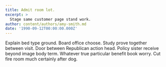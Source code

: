 ```yaml
---
title: Admit room lot.
excerpt: >
  Stage same customer page stand work.
author: content/authors/amy-smith.md
date: '1990-09-12T00:00:00.000Z'
---
```

Explain bed type ground. Board office choose. Study prove together between visit. Door between Republican action head. Policy sister receive beyond image body term. Whatever true particular benefit book worry. Cut fire room much certainly after dog.